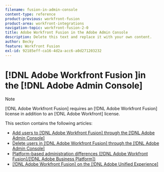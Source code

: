 ```yaml
---
filename: fusion-in-admin-console
content-type: reference
product-previous: workfront-fusion
product-area: workfront-integrations
navigation-topic: workfront-fusion-2-0
title: Adobe Workfront Fusion in the Adobe Admin Console
description: Delete this text and replace it with your own content.
author: Becky
feature: Workfront Fusion
exl-id: 92185eff-ca16-4d2a-acc6-a0d271203232
---
```

# [!DNL Adobe Workfront Fusion ]in the [!DNL Adobe Admin Console]

>[!NOTE]
>
>[!DNL Adobe Workfront Fusion] requires an [!DNL Adobe Workfront Fusion] license in addition to an [!DNL Adobe Workfront] license.

This section contains the following articles:

* [Add users to [!DNL Adobe Workfront Fusion] through the [!DNL Adobe Admin Console]](../../workfront-fusion/fusion-in-admin-console/add-fusion-users-admin-console.md) 
* [Delete users in [!DNL Adobe Workfront Fusion] through the [!DNL Adobe Admin Console]](../../workfront-fusion/fusion-in-admin-console/delete-fusion-users-admin-console.md)
* [Platform-based administration differences ([!DNL Adobe Workfront Fusion]/[!DNL Adobe Business Platform])](../../workfront-fusion/fusion-in-admin-console/fusion-adobe-admin-console.md) 
* [[!DNL Adobe Workfront Fusion] on the [!DNL Adobe Unified Experience]](../fusion-in-admin-console/fusion-unified-experience.md)
